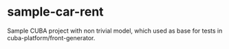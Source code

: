 # sample-car-rent
Sample CUBA project with non trivial model, which used as base for tests in cuba-platform/front-generator. 
